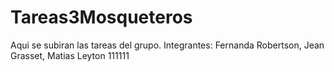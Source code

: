 # Tareas3Mosqueteros
Aqui se subiran las tareas del grupo.
Integrantes: Fernanda Robertson, Jean Grasset, Matias Leyton
111111
